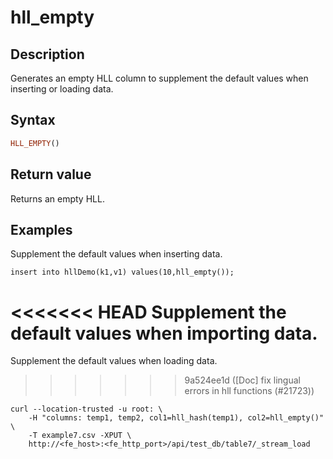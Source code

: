 # hll_empty

## Description

Generates an empty HLL column to supplement the default values when inserting or loading data.

## Syntax

```Haskell
HLL_EMPTY()
```

## Return value

Returns an empty HLL.

## Examples

Supplement the default values when inserting data.

```plain text
insert into hllDemo(k1,v1) values(10,hll_empty());
```

<<<<<<< HEAD
Supplement the default values when importing data.
=======
Supplement the default values when loading data.
>>>>>>> 9a524ee1d ([Doc] fix lingual errors in hll functions (#21723))

```plain text
curl --location-trusted -u root: \
    -H "columns: temp1, temp2, col1=hll_hash(temp1), col2=hll_empty()" \
    -T example7.csv -XPUT \
    http://<fe_host>:<fe_http_port>/api/test_db/table7/_stream_load
```
